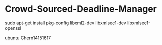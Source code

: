 # Crowd-Sourced-Deadline-Manager

sudo apt-get install pkg-config libxml2-dev libxmlsec1-dev libxmlsec1-openssl

ubuntu
Chern14151617